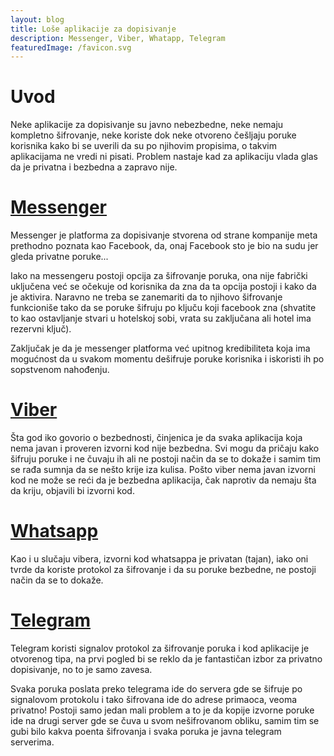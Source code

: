 ```yaml
---
layout: blog
title: Loše aplikacije za dopisivanje
description: Messenger, Viber, Whatapp, Telegram
featuredImage: /favicon.svg
---
```


# Uvod

Neke aplikacije za dopisivanje su javno nebezbedne, neke nemaju kompletno šifrovanje, neke koriste dok neke otvoreno češljaju poruke korisnika kako bi se uverili da su po njihovim propisima, o takvim aplikacijama ne vredi ni pisati. Problem nastaje kad za aplikaciju vlada glas da je privatna i bezbedna a zapravo nije.

# [Messenger](https://www.messenger.com/)

Messenger je platforma za dopisivanje stvorena od strane kompanije meta prethodno poznata kao Facebook, da, onaj Facebook sto je bio na sudu jer gleda privatne poruke... 

Iako na messengeru postoji opcija za šifrovanje poruka, ona nije fabrički uključena već se očekuje od korisnika da zna da ta opcija postoji i kako da je aktivira. Naravno ne treba se zanemariti da to njihovo šifrovanje funkcioniše tako da se poruke šifruju po ključu koji facebook zna (shvatite to kao ostavljanje stvari u hotelskoj sobi, vrata su zaključana ali hotel ima rezervni ključ).

Zaključak je da je messenger platforma već upitnog kredibiliteta koja ima mogućnost da u svakom momentu dešifruje poruke korisnika i iskoristi ih po sopstvenom nahođenju.

# [Viber](https://www.viber.com)

Šta god iko govorio o bezbednosti, činjenica je da svaka aplikacija koja nema javan i proveren izvorni kod nije bezbedna. Svi mogu da pričaju kako šifruju poruke i ne čuvaju ih ali ne postoji način da se to dokaže i samim tim se rađa sumnja da se nešto krije iza kulisa. Pošto viber nema javan izvorni kod ne može se reći da je bezbedna aplikacija, čak naprotiv da nemaju šta da kriju, objavili bi izvorni kod.

# [Whatsapp](https://www.whatsapp.com/)

Kao i u slučaju vibera, izvorni kod whatsappa je privatan (tajan), iako oni tvrde da koriste protokol za šifrovanje i da su poruke bezbedne, ne postoji način da se to dokaže.

# [Telegram](https://telegram.org/)

Telegram koristi signalov protokol za šifrovanje poruka i kod aplikacije je otvorenog tipa, na prvi pogled bi se reklo da je fantastičan izbor za privatno dopisivanje, no to je samo zavesa.

Svaka poruka poslata preko telegrama ide do servera gde se šifruje po signalovom protokolu i tako šifrovana ide do adrese primaoca, veoma privatno! Postoji samo jedan mali problem a to je da kopije izvorne poruke ide na drugi server gde se čuva u svom nešifrovanom obliku, samim tim se gubi bilo kakva poenta šifrovanja i svaka poruka je javna telegram serverima.